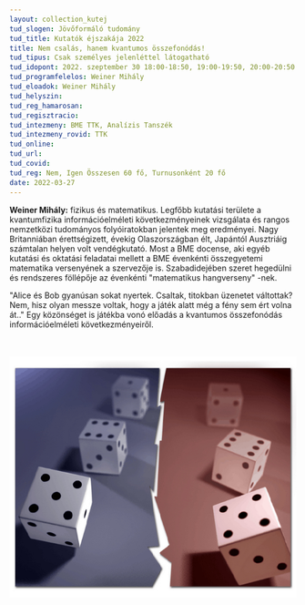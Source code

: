 ```yaml
---
layout: collection_kutej
tud_slogen: Jövőformáló tudomány
tud_title: Kutatók éjszakája 2022
title: Nem csalás, hanem kvantumos összefonódás!
tud_tipus: Csak személyes jelenléttel látogatható
tud_idopont: 2022. szeptember 30 18:00-18:50, 19:00-19:50, 20:00-20:50
tud_programfelelos: Weiner Mihály
tud_eloadok: Weiner Mihály
tud_helyszin:
tud_reg_hamarosan:
tud_regisztracio:
tud_intezmeny: BME TTK, Analízis Tanszék
tud_intezmeny_rovid: TTK
tud_online:
tud_url:
tud_covid:
tud_reg: Nem, Igen Összesen 60 fő, Turnusonként 20 fő
date: 2022-03-27
---
```



<b>Weiner Mihály:</b> fizikus és matematikus. Legfőbb kutatási területe a kvantumfizika információelméleti következményeinek vizsgálata és rangos nemzetközi tudományos folyóiratokban jelentek meg eredményei. Nagy Britanniában érettségizett, évekig Olaszországban élt, Japántól Ausztriáig számtalan helyen volt vendégkutató. Most a BME docense, aki egyéb kutatási és oktatási feladatai mellett a BME évenkénti összegyetemi matematika versenyének a szervezője is. Szabadidejében szeret hegedülni és rendszeres föllépője az évenkénti "matematikus hangverseny" -nek.   

"Alice és Bob gyanúsan sokat nyertek. Csaltak, titokban üzenetet váltottak? Nem, hisz olyan messze voltak, hogy a játék alatt még a fény sem ért volna át.." Egy közönséget is játékba vonó előadás a kvantumos összefonódás információelméleti következményeiről.

<br><br>
<img src="images/nem-csalas-hanem-kvantumos-osszefonodas.jpg" max-width="500" class="center"> 